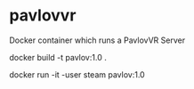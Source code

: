 # pavlovvr

Docker container which runs a PavlovVR Server

docker build -t pavlov:1.0 .

docker run -it -user steam pavlov:1.0
